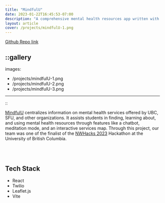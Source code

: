 ```yaml
---
title: "MindfulU"
date: 2023-01-22T16:45:53-07:00
description: "A comprehensive mental health resources app written with React and Twilio"
layout: article
cover: /projects/mindfulU-1.png
---
```


[Github Repo link](https://github.com/LenaWang03/NW-Hacks-2023)

::gallery
---
images:
  - /projects/mindfulU-1.png
  - /projects/mindfulU-2.png
  - /projects/mindfulU-3.png
---
::

[MindfulU](https://nw-hacks-2023.vercel.app/) centralizes information on mental health services offered by UBC, SFU, and other organizations. It assists students in finding, learning about, and using mental health resources through features like a chatbot, meditation mode, and an interactive services map. Through this project, our team was one of the finalist of the [NWHacks 2023](https://nwplus.io/#hackathons) Hackathon at the University of British Columbia.

<!-- {{< button href="https://nw-hacks-2023.vercel.app/" target="externalLinkTarget">}}
Try it out here!
{{< /button >}} -->
</br>
</br>
<!-- {{< button href="https://devpost.com/software/mindfulu-eo6fbg" target="externalLinkTarget" class="ml-3">}}
See our Devpost here!
{{< /button >}} -->

## Tech Stack

- React
- Twilio
- Leaflet.js
- Vite
